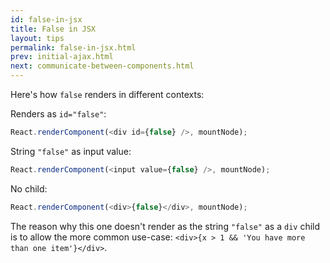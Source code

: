 ```yaml
---
id: false-in-jsx
title: False in JSX
layout: tips
permalink: false-in-jsx.html
prev: initial-ajax.html
next: communicate-between-components.html
---
```


Here's how `false` renders in different contexts:

Renders as `id="false"`:

```js
React.renderComponent(<div id={false} />, mountNode);
```

String `"false"` as input value:

```js
React.renderComponent(<input value={false} />, mountNode);
```

No child:

```js
React.renderComponent(<div>{false}</div>, mountNode);
```

The reason why this one doesn't render as the string `"false"` as a `div` child is to allow the more common use-case: `<div>{x > 1 && 'You have more than one item'}</div>`.
